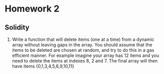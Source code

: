 # Homework 2

## Solidity

1. Write a function that will delete items (one at a time) from a dynamic array without
   leaving gaps in the array. You should assume that the items to be deleted are chosen at
   random, and try to do this in a gas efficient manner.
   For example imagine your array has 12 items and you need to delete the items at indexes
   8, 2 and 7.
   The final array will then have items {0,1,3,4,5,6,9,10,11}
